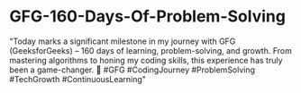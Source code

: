 # GFG-160-Days-Of-Problem-Solving
"Today marks a significant milestone in my journey with GFG (GeeksforGeeks) – 160 days of learning, problem-solving, and growth. From mastering algorithms to honing my coding skills, this experience has truly been a game-changer. 🚀 #GFG #CodingJourney #ProblemSolving #TechGrowth #ContinuousLearning"
